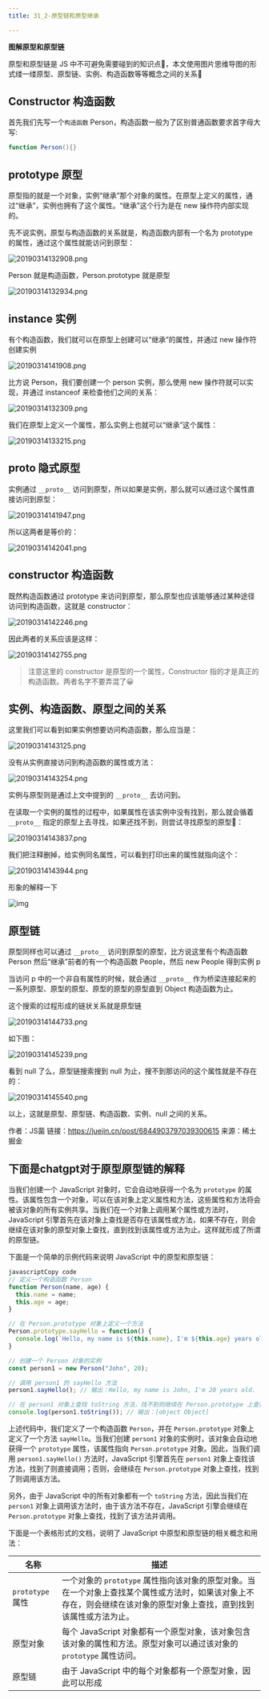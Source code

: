 ```yaml
---
title: 31_2-原型链和原型继承

---
```


**图解原型和原型链**

原型和原型链是 JS 中不可避免需要碰到的知识点📕，本文使用图片思维导图的形式缕一缕原型、原型链、实例、构造函数等等概念之间的关系🌚

## Constructor 构造函数

首先我们先写一个`构造函数` Person，构造函数一般为了区别普通函数要求首字母大写:

```actionscript
function Person(){}
```

## prototype 原型

原型指的就是一个对象，实例“继承”那个对象的属性。在原型上定义的属性，通过“继承”，实例也拥有了这个属性。“继承”这个行为是在 new 操作符内部实现的。

先不说实例，原型与构造函数的关系就是，构造函数内部有一个名为 prototype 的属性，通过这个属性就能访问到原型：



![20190314132908.png]( D:/html5_folder/my-webdoc/图床/1697caabdd89c215_tplv-t2oaga2asx-zoom-in-crop-mark_3024_0_0_0.awebp)



Person 就是构造函数，Person.prototype 就是原型



![20190314132934.png]( D:/html5_folder/my-webdoc/图床/1697caabe391603b_tplv-t2oaga2asx-zoom-in-crop-mark_3024_0_0_0.awebp)



## instance 实例

有个构造函数，我们就可以在原型上创建可以“继承”的属性，并通过 new 操作符创建实例



![20190314141908.png]( D:/html5_folder/my-webdoc/图床/1697caabe02c7068_tplv-t2oaga2asx-zoom-in-crop-mark_3024_0_0_0.awebp)



比方说 Person，我们要创建一个 person 实例，那么使用 new 操作符就可以实现，并通过 instanceof 来检查他们之间的关系：



![20190314132309.png]( D:/html5_folder/my-webdoc/图床/1697caabe236a881_tplv-t2oaga2asx-zoom-in-crop-mark_3024_0_0_0.awebp)



我们在原型上定义一个属性，那么实例上也就可以“继承”这个属性：



![20190314133215.png]( D:/html5_folder/my-webdoc/图床/1697caabe3a805b9_tplv-t2oaga2asx-zoom-in-crop-mark_3024_0_0_0.awebp)



## proto 隐式原型

实例通过 `__proto__` 访问到原型，所以如果是实例，那么就可以通过这个属性直接访问到原型：



![20190314141947.png]( D:/html5_folder/my-webdoc/图床/1697caac2aaef961_tplv-t2oaga2asx-zoom-in-crop-mark_3024_0_0_0-1677145977318.awebp)



所以这两者是等价的：



![20190314142041.png]( D:/html5_folder/my-webdoc/图床/1697caac2ab3f410_tplv-t2oaga2asx-zoom-in-crop-mark_3024_0_0_0-1677145977329.awebp)



## constructor 构造函数

既然构造函数通过 prototype 来访问到原型，那么原型也应该能够通过某种途径访问到构造函数，这就是 constructor：



![20190314142246.png]( D:/html5_folder/my-webdoc/图床/1697caac2a873506_tplv-t2oaga2asx-zoom-in-crop-mark_3024_0_0_0.awebp)



因此两者的关系应该是这样：



![20190314142755.png]( D:/html5_folder/my-webdoc/图床/1697caac2a745a9e_tplv-t2oaga2asx-zoom-in-crop-mark_3024_0_0_0.awebp)



> 注意这里的 constructor 是原型的一个属性，Constructor 指的才是真正的构造函数。两者名字不要弄混了😀

## 实例、构造函数、原型之间的关系

这里我们可以看到如果实例想要访问构造函数，那么应当是：



![20190314143125.png]( D:/html5_folder/my-webdoc/图床/1697caac46d22f60_tplv-t2oaga2asx-zoom-in-crop-mark_3024_0_0_0.awebp)



没有从实例直接访问到构造函数的属性或方法：



![20190314143254.png]( D:/html5_folder/my-webdoc/图床/1697caac56809356_tplv-t2oaga2asx-zoom-in-crop-mark_3024_0_0_0.awebp)



实例与原型则是通过上文中提到的 `__proto__` 去访问到。

在读取一个实例的属性的过程中，如果属性在该实例中没有找到，那么就会循着 `__proto__` 指定的原型上去寻找，如果还找不到，则尝试寻找原型的原型🐚：



![20190314143837.png]( D:/html5_folder/my-webdoc/图床/1697caac5b7c916e_tplv-t2oaga2asx-zoom-in-crop-mark_3024_0_0_0.awebp)



我们把注释删掉，给实例同名属性，可以看到打印出来的属性就指向这个：



![20190314143944.png]( D:/html5_folder/my-webdoc/图床/1697caac5bfbc498_tplv-t2oaga2asx-zoom-in-crop-mark_3024_0_0_0.awebp)

形象的解释一下

![img]( D:/html5_folder/my-webdoc/图床/live-parent_3526782_16793700486865.jpeg)

## 原型链

原型同样也可以通过 `__proto__` 访问到原型的原型，比方说这里有个构造函数 Person 然后“继承”前者的有一个构造函数 People，然后 new People 得到实例 p

当访问 p 中的一个非自有属性的时候，就会通过 `__proto__` 作为桥梁连接起来的一系列原型、原型的原型、原型的原型的原型直到 Object 构造函数为止。

这个搜索的过程形成的链状关系就是原型链



![20190314144733.png]( D:/html5_folder/my-webdoc/图床/1697caac62041820_tplv-t2oaga2asx-zoom-in-crop-mark_3024_0_0_0.awebp)



如下图：



![20190314145239.png]( D:/html5_folder/my-webdoc/图床/1697caac6f1e804c_tplv-t2oaga2asx-zoom-in-crop-mark_3024_0_0_0.awebp)



看到 null 了么，原型链搜索搜到 null 为止，搜不到那访问的这个属性就是不存在的：



![20190314145540.png]( D:/html5_folder/my-webdoc/图床/1697caac84763e75_tplv-t2oaga2asx-zoom-in-crop-mark_3024_0_0_0.awebp)



以上，这就是原型、原型链、构造函数、实例、null 之间的关系。

作者：JS菌
链接：https://juejin.cn/post/6844903797039300615
来源：稀土掘金

## 下面是chatgpt对于原型原型链的解释

当我们创建一个 JavaScript 对象时，它会自动地获得一个名为 `prototype` 的属性。该属性包含一个对象，可以在该对象上定义属性和方法，这些属性和方法将会被该对象的所有实例共享。当我们在一个对象上调用某个属性或方法时，JavaScript 引擎首先在该对象上查找是否存在该属性或方法，如果不存在，则会继续在该对象的原型对象上查找，直到找到该属性或方法为止。这样就形成了所谓的原型链。

下面是一个简单的示例代码来说明 JavaScript 中的原型和原型链：

```js
javascriptCopy code
// 定义一个构造函数 Person
function Person(name, age) {
  this.name = name;
  this.age = age;
}

// 在 Person.prototype 对象上定义一个方法
Person.prototype.sayHello = function() {
  console.log(`Hello, my name is ${this.name}, I'm ${this.age} years old.`);
}

// 创建一个 Person 对象的实例
const person1 = new Person("John", 20);

// 调用 person1 的 sayHello 方法
person1.sayHello(); // 输出：Hello, my name is John, I'm 20 years old.

// 在 person1 对象上查找 toString 方法，找不到则继续在 Person.prototype 上查找，找到了则调用该方法
console.log(person1.toString()); // 输出：[object Object]
```

上述代码中，我们定义了一个构造函数 `Person`，并在 `Person.prototype` 对象上定义了一个方法 `sayHello`。当我们创建 `person1` 对象的实例时，该对象会自动地获得一个 `prototype` 属性，该属性指向 `Person.prototype` 对象。因此，当我们调用 `person1.sayHello()` 方法时，JavaScript 引擎首先在 `person1` 对象上查找该方法，找到了则直接调用；否则，会继续在 `Person.prototype` 对象上查找，找到了则调用该方法。

另外，由于 JavaScript 中的所有对象都有一个 `toString` 方法，因此当我们在 `person1` 对象上调用该方法时，由于该方法不存在，JavaScript 引擎会继续在 `Person.prototype` 对象上查找，找到了该方法并调用。

下面是一个表格形式的文档，说明了 JavaScript 中原型和原型链的相关概念和用法：

| 名称             | 描述                                                         |
| ---------------- | ------------------------------------------------------------ |
| `prototype` 属性 | 一个对象的 `prototype` 属性指向该对象的原型对象。当在一个对象上查找某个属性或方法时，如果该对象上不存在，则会继续在该对象的原型对象上查找，直到找到该属性或方法为止。 |
| 原型对象         | 每个 JavaScript 对象都有一个原型对象，该对象包含该对象的属性和方法。原型对象可以通过该对象的 `prototype` 属性访问。 |
| 原型链           | 由于 JavaScript 中的每个对象都有一个原型对象，因此可以形成   |

